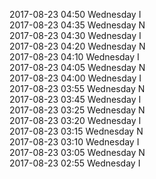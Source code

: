 2017-08-23 04:50 Wednesday  I  
2017-08-23 04:35 Wednesday  N  
2017-08-23 04:30 Wednesday  I  
2017-08-23 04:20 Wednesday  N  
2017-08-23 04:10 Wednesday  I  
2017-08-23 04:05 Wednesday  N  
2017-08-23 04:00 Wednesday  I  
2017-08-23 03:55 Wednesday  N  
2017-08-23 03:45 Wednesday  I  
2017-08-23 03:25 Wednesday  N  
2017-08-23 03:20 Wednesday  I  
2017-08-23 03:15 Wednesday  N  
2017-08-23 03:10 Wednesday  I  
2017-08-23 03:05 Wednesday  N  
2017-08-23 02:55 Wednesday  I  
